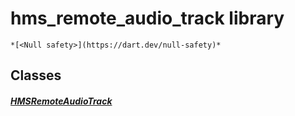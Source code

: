 


# hms_remote_audio_track library






    *[<Null safety>](https://dart.dev/null-safety)*





## Classes

##### [HMSRemoteAudioTrack](../model_hms_remote_audio_track/HMSRemoteAudioTrack-class.md)



 















